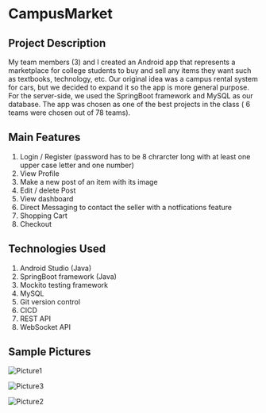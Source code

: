 # CampusMarket

## Project Description

My team members (3) and I created an Android app that represents a marketplace for college students to buy and sell any items they want such as textbooks, technology, etc. Our original idea was a campus rental system for cars, but we decided to expand it so the app is more general purpose. For the server-side, we used the SpringBoot framework and MySQL as our database.  The app was chosen as one of the best projects in the class ( 6 teams were chosen out of 78 teams). 


## Main Features

1. Login / Register (password has to be 8 chrarcter long with at least one upper case letter and one number) </br>
2.  View Profile </br>
3.  Make a new post of an item with its image </br>
4. Edit / delete Post </br>
5.  View dashboard </br>
6.  Direct Messaging to contact the seller with a notfications feature </br>
7. Shopping Cart </br>
8. Checkout </br>




## Technologies Used

1. Android Studio (Java)
2. SpringBoot framework (Java)
3. Mockito testing framework
4. MySQL
5. Git version control 
6. CICD
7. REST API 
8. WebSocket API


## Sample Pictures 


![Picture1](https://user-images.githubusercontent.com/48340795/71542415-e45f3a00-292b-11ea-812e-56494004bc55.png)

![Picture3](https://user-images.githubusercontent.com/48340795/71542431-0c4e9d80-292c-11ea-8452-26eda6efa5da.png)

![Picture2](https://user-images.githubusercontent.com/48340795/71542432-11135180-292c-11ea-82b7-849fca3eec9d.png)


